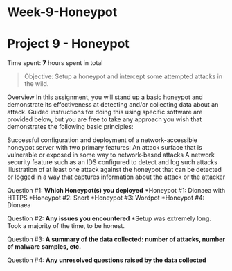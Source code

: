 # Week-9-Honeypot

# Project 9 - Honeypot

Time spent: **7** hours spent in total

> Objective: Setup a honeypot and intercept some attempted attacks in the wild.

Overview
In this assignment, you will stand up a basic honeypot and demonstrate its effectiveness at detecting and/or collecting data about an attack. Guided instructions for doing this using specific software are provided below, but you are free to take any approach you wish that demonstrates the following basic principles:

Successful configuration and deployment of a network-accessible honeypot server with two primary features:
An attack surface that is vulnerable or exposed in some way to network-based attacks
A network security feature such as an IDS configured to detect and log such attacks
Illustration of at least one attack against the honeypot that can be detected or logged in a way that captures information about the attack or the attacker

Question #1: **Which Honeypot(s) you deployed**
  *Honeypot #1: Dionaea with HTTPS
  *Honeypot #2: Snort
  *Honeypot #3: Wordpot
  *Honeypot #4: Dionaea

Question #2: **Any issues you encountered**
  *Setup was extremely long. Took a majority of the time, to be honest.

Question #3: **A summary of the data collected: number of attacks, number of malware samples, etc.**

Question #4: **Any unresolved questions raised by the data collected**
